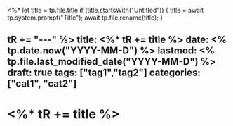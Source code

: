 <%*
  let title = tp.file.title
  if (title.startsWith("Untitled")) {
    title = await tp.system.prompt("Title");
    await tp.file.rename(title);
  } 
  
  tR += "---"
%>
title:  <%* tR += title %>
date: <% tp.date.now("YYYY-MM-D") %>
lastmod: <% tp.file.last_modified_date("YYYY-MM-D") %>
draft: true
tags: ["tag1","tag2"]
categories: ["cat1", "cat2"]
---
# <%* tR += title %>